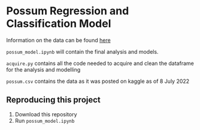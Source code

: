 # Possum Regression and Classification Model

Information on the data can be found <a href='https://www.kaggle.com/datasets/abrambeyer/openintro-possum'>here</a>

`possum_model.ipynb` will contain the final analysis and models.

`acquire.py` contains all the code needed to acquire and clean the dataframe for the analysis and modelling

`possum.csv` contains the data as it was posted on kaggle as of 8 July 2022

## Reproducing this project

1. Download this repository
2. Run `possum_model.ipynb`
